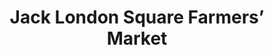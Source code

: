---
title: Jack London Square Farmers’ Market
description: ''
image: ''
suite_number: ''
street: Jack London Square
county: ''
city: Oakland
state: CA
zipcode:
country: USA
map_link: https://maps.google.com/maps?q=Jack%20London%20Square,%20Oakland
operating_hours: 'Sun: 9AM–2PM'
available: true
order: 4
---